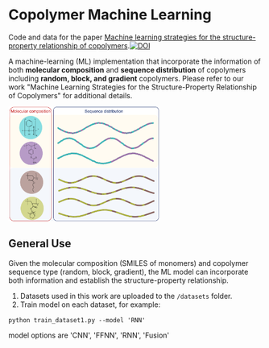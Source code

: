 # Copolymer Machine Learning
Code and data for the paper [Machine learning strategies for the structure-property relationship of copolymers](https://www.cell.com/iscience/fulltext/S2589-0042(22)00857-4).<a href="https://zenodo.org/badge/latestdoi/488046493"><img src="https://zenodo.org/badge/488046493.svg" alt="DOI"></a>

A machine-learning (ML) implementation that incorporate the information of both **molecular composition** and **sequence distribution** of copolymers including **random, block, and gradient** copolymers. Please refer to our work "Machine Learning Strategies for the Structure-Property Relationship of Copolymers" for additional details.

<img src="Copolymers.png" width="60%">

## General Use
Given the molecular composition (SMILES of monomers) and copolymer sequence type (random, block, gradient), the ML model can incorporate both information and establish the structure-property relationship.
1. Datasets used in this work are uploaded to the `/datasets` folder.
2. Train model on each dataset, for example:
```
python train_dataset1.py --model 'RNN'
```
model options are 'CNN', 'FFNN', 'RNN', 'Fusion'
